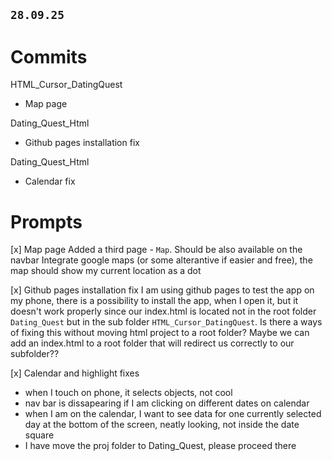 ## `28.09.25`

# Commits

HTML_Cursor_DatingQuest
* Map page

Dating_Quest_Html
* Github pages installation fix

Dating_Quest_Html
* Calendar fix

# Prompts

[x] Map page
Added a third page - `Map`. Should be also available on the navbar
Integrate google maps (or some alterantive if easier and free), the map should show my current location as a dot

[x] Github pages installation fix
I am using github pages to test the app on my phone, there is a possibility to install the app, when I open it, but it doesn't work properly since our index.html is located not in the root folder `Dating_Quest` but in the sub folder `HTML_Cursor_DatingQuest`. Is there a ways of fixing this without moving html project to a root folder? Maybe we can add an index.html to a root folder that will redirect us correctly to our subfolder??

[x] Calendar and highlight fixes 
* when I touch on phone, it selects objects, not cool
* nav bar is dissapearing if I am clicking on different dates on calendar
* when I am on the calendar, I want to see data for one currently selected day at the bottom of the screen, neatly looking, not inside the date square
* I have move the proj folder to Dating_Quest, please proceed there